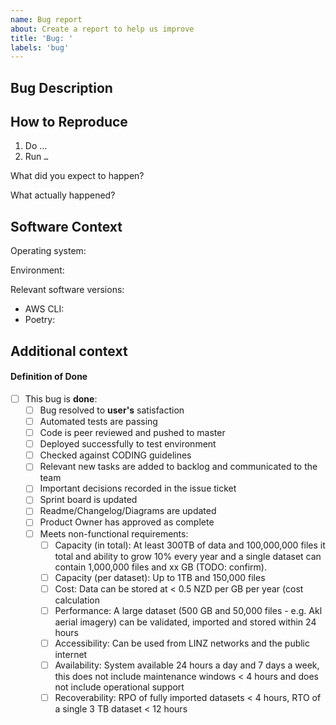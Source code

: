 ```yaml
---
name: Bug report
about: Create a report to help us improve
title: 'Bug: '
labels: 'bug'
---
```


<!--
Checklist before submitting:

- [ ] Search through existing issue reports to check whether the issue already exists
- [ ] If relevant, please include or link to a small sample dataset
- [ ] Provide stacktrace / debugging messages where possible
-->

## Bug Description

<!-- A clear and concise description of what the bug is. -->

## How to Reproduce

<!-- Steps, sample datasets, config and commands/or steps to reproduce the behavior. -->

1. Do …
1. Run `…`

What did you expect to happen? <!-- Describe the expected result -->

What actually happened? <!-- Describe the actual outcome -->

## Software Context

Operating system: <!-- e.g. Windows / Linux / macOS -->

Environment: <!-- e.g. production -->

Relevant software versions:

- AWS CLI: <!-- include the output of `aws \-\-version` -->
- Poetry: <!-- include the output of `poetry \-\-version` -->
<!-- Any other relevant software -->

## Additional context

<!-- Add any other context about the problem here, such as stack traces or debugging info. -->

#### Definition of Done

- [ ] This bug is **done**:
    - [ ] Bug resolved to **user's** satisfaction
    - [ ] Automated tests are passing
    - [ ] Code is peer reviewed and pushed to master
    - [ ] Deployed successfully to test environment
    - [ ] Checked against CODING guidelines
    - [ ] Relevant new tasks are added to backlog and communicated to the team
    - [ ] Important decisions recorded in the issue ticket
    - [ ] Sprint board is updated
    - [ ] Readme/Changelog/Diagrams are updated
    - [ ] Product Owner has approved as complete
    - [ ] Meets non-functional requirements:
        - [ ] Capacity (in total): At least 300TB of data and 100,000,000 files it total and ability to grow 10% every year and a single dataset can contain 1,000,000 files and xx GB (TODO: confirm).
        - [ ] Capacity (per dataset): Up to 1TB and 150,000 files
        - [ ] Cost: Data can be stored at < 0.5 NZD per GB per year (cost calculation
        - [ ] Performance: A large dataset (500 GB and 50,000 files - e.g. Akl aerial imagery) can be validated, imported and stored within 24 hours
        - [ ] Accessibility: Can be used from LINZ networks and the public internet
        - [ ] Availability: System available 24 hours a day and 7 days a week, this does not include maintenance windows < 4 hours and does not include operational support
        - [ ] Recoverability: RPO of fully imported datasets < 4 hours, RTO of a single 3 TB dataset < 12 hours

